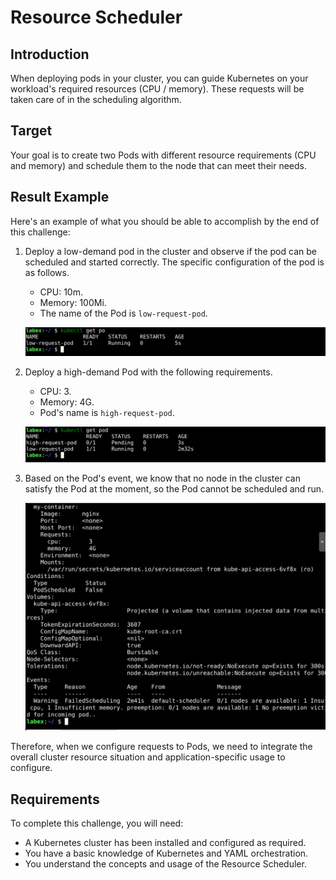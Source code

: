 # ​Resource Scheduler

## Introduction

When deploying pods in your cluster, you can guide Kubernetes on your workload's required resources (CPU / memory). These requests will be taken care of in the scheduling algorithm.

## Target

Your goal is to create two Pods with different resource requirements (CPU and memory) and schedule them to the node that can meet their needs.

## Result Example

Here's an example of what you should be able to accomplish by the end of this challenge:

1. Deploy a low-demand pod in the cluster and observe if the pod can be scheduled and started correctly. The specific configuration of the pod is as follows.

   - CPU: 10m.
   - Memory: 100Mi.
   - The name of the Pod is `low-request-pod`.

   ![challenge-kubernetes-advance-scheduler-5-1](assets/challenge-kubernetes-advance-scheduler-5-1.png)

2. Deploy a high-demand Pod with the following requirements.

   - CPU: 3.
   - Memory: 4G.
   - Pod's name is `high-request-pod`.

   ![challenge-kubernetes-advance-scheduler-5-2](assets/challenge-kubernetes-advance-scheduler-5-2.png)

3. Based on the Pod's event, we know that no node in the cluster can satisfy the Pod at the moment, so the Pod cannot be scheduled and run.

   ![challenge-kubernetes-advance-scheduler-5-3](assets/challenge-kubernetes-advance-scheduler-5-3.png)

Therefore, when we configure requests to Pods, we need to integrate the overall cluster resource situation and application-specific usage to configure.

## Requirements

To complete this challenge, you will need:

- A Kubernetes cluster has been installed and configured as required.
- You have a basic knowledge of Kubernetes and YAML orchestration.
- You understand the concepts and usage of the Resource Scheduler.

